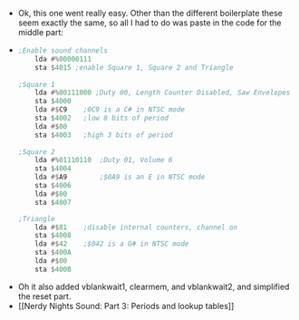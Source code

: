- Ok, this one went really easy. Other than the different boilerplate these seem exactly the same, so all I had to do was paste in the code for the middle part:
- ```asm
  ;Enable sound channels
      lda #%00000111 
      sta $4015 ;enable Square 1, Square 2 and Triangle
      
  ;Square 1
      lda #%00111000 ;Duty 00, Length Counter Disabled, Saw Envelopes disabled, Volume 8
      sta $4000
      lda #$C9    ;0C9 is a C# in NTSC mode
      sta $4002   ;low 8 bits of period
      lda #$00
      sta $4003   ;high 3 bits of period
      
  ;Square 2
      lda #%01110110  ;Duty 01, Volume 6
      sta $4004
      lda #$A9        ;$0A9 is an E in NTSC mode
      sta $4006
      lda #$00
      sta $4007
  
  ;Triangle    
      lda #$81    ;disable internal counters, channel on
      sta $4008
      lda #$42    ;$042 is a G# in NTSC mode
      sta $400A
      lda #$00
      sta $400B
  ```
- Oh it also added vblankwait1, clearmem, and vblankwait2, and simplified the reset part.
- [[Nerdy Nights Sound: Part 3: Periods and lookup tables]]
